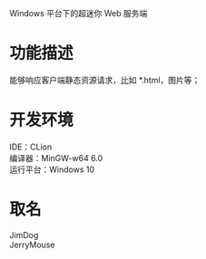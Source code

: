 Windows 平台下的超迷你 Web 服务端

# 功能描述
能够响应客户端静态资源请求，比如 *.html，图片等；


# 开发环境
IDE：CLion<br/>
编译器：MinGW-w64 6.0<br/>
运行平台：Windows 10<br/>

# 取名
JimDog<br/>
JerryMouse